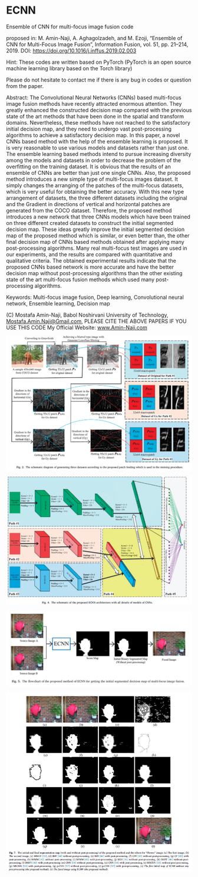 # ECNN
Ensemble of CNN for multi-focus image fusion code 

proposed in:
M. Amin-Naji, A. Aghagolzadeh, and M. Ezoji, “Ensemble of CNN for Multi-Focus Image Fusion”, Information Fusion, vol. 51, pp. 21–214, 2019.  DOI: https://doi.org/10.1016/j.inffus.2019.02.003

Hint: These codes are written based on PyTorch (PyTorch is an open source machine learning library based on the Torch library)

Please do not hesitate to contact me if there is any bug in codes or question from the paper.

Abstract: The Convolutional Neural Networks (CNNs) based multi-focus image fusion methods have recently attracted enormous attention. They greatly enhanced the constructed decision map compared with the previous state of the art methods that have been done in the spatial and transform domains. Nevertheless, these methods have not reached to the satisfactory initial decision map, and they need to undergo vast post-processing algorithms to achieve a satisfactory decision map. In this paper, a novel CNNs based method with the help of the ensemble learning is proposed. It is very reasonable to use various models and datasets rather than just one. The ensemble learning based methods intend to pursue increasing diversity among the models and datasets in order to decrease the problem of the overfitting on the training dataset. It is obvious that the results of an ensemble of CNNs are better than just one single CNNs. Also, the proposed method introduces a new simple type of multi-focus images dataset. It simply changes the arranging of the patches of the multi-focus datasets, which is very useful for obtaining the better accuracy. With this new type arrangement of datasets, the three different datasets including the original and the Gradient in directions of vertical and horizontal patches are generated from the COCO dataset. Therefore, the proposed method introduces a new network that three CNNs models which have been trained on three different created datasets to construct the initial segmented decision map. These ideas greatly improve the initial segmented decision map of the proposed method which is similar, or even better than, the other final decision map of CNNs based methods obtained after applying many post-processing algorithms. Many real multi-focus test images are used in our experiments, and the results are compared with quantitative and qualitative criteria. The obtained experimental results indicate that the proposed CNNs based network is more accurate and have the better decision map without post-processing algorithms than the other existing state of the art multi-focus fusion methods which used many post-processing algorithms.

Keywords: Multi-focus image fusion, Deep learning, Convolutional neural network, Ensemble learning, Decision map

(C) Mostafa Amin-Naji, Babol Noshirvani University of Technology, Mostafa.Amin.Naji@Gmail.com, PLEASE CITE THE ABOVE PAPERS IF YOU USE THIS CODE My Official Website: www.Amin-Naji.com


![ECNN patch feeding](https://github.com/mostafaaminnaji/ECNN/blob/master/Data/The%20schematic%20diagram%20of%20generating%20three%20datasets%20according%20to%20the%20proposed%20patch%20feeding.PNG)

![ECNN Network](https://github.com/mostafaaminnaji/ECNN/blob/master/Data/ECNN%20Network.PNG)

![ECNN flowchat of fusion](https://github.com/mostafaaminnaji/ECNN/blob/master/Data/ECNN%20flowhart%20of%20fusion%20of%20two%20images.PNG)


![comparision](https://github.com/mostafaaminnaji/ECNN/blob/master/Data/The%20initial%20and%20final%20segmentation%20map%20(with%20and%20without%20post-processing)%20of%20the%20proposed%20method%20of%20ECNN%20and%20the%20others%20for%20%E2%80%9CFlower%20%E2%80%9D%20image..PNG)


